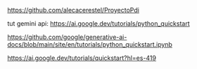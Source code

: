 https://github.com/alecacerestel/ProyectoPdi


tut gemini api:
https://ai.google.dev/tutorials/python_quickstart

https://github.com/google/generative-ai-docs/blob/main/site/en/tutorials/python_quickstart.ipynb


https://ai.google.dev/tutorials/quickstart?hl=es-419
